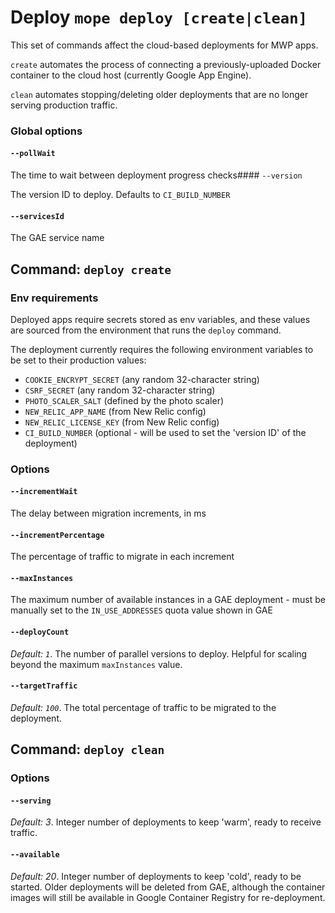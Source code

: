 # Deploy `mope deploy [create|clean]`

This set of commands affect the cloud-based deployments for MWP apps.

`create` automates the process of connecting a previously-uploaded Docker
container to the cloud host (currently Google App Engine).

`clean` automates stopping/deleting older deployments that are no longer serving
production traffic.

### Global options

#### `--pollWait`

The time to wait between deployment progress checks#### `--version`

The version ID to deploy. Defaults to `CI_BUILD_NUMBER`

#### `--servicesId`

The GAE service name

## Command: `deploy create`

### Env requirements

Deployed apps require secrets stored as env variables, and these values are
sourced from the environment that runs the `deploy` command.

The deployment currently requires the following environment variables to be set
to their production values:

- `COOKIE_ENCRYPT_SECRET` (any random 32-character string)
- `CSRF_SECRET` (any random 32-character string)
- `PHOTO_SCALER_SALT` (defined by the photo scaler)
- `NEW_RELIC_APP_NAME` (from New Relic config)
- `NEW_RELIC_LICENSE_KEY` (from New Relic config)
- `CI_BUILD_NUMBER` (optional - will be used to set the 'version ID' of the
  deployment)

### Options

#### `--incrementWait`

The delay between migration increments, in ms

#### `--incrementPercentage`

The percentage of traffic to migrate in each increment

#### `--maxInstances`

The maximum number of available instances in a GAE deployment - must be manually
set to the `IN_USE_ADDRESSES` quota value shown in GAE

#### `--deployCount`
_Default: `1`_. The number of parallel versions to deploy. Helpful for scaling
beyond the maximum `maxInstances` value.

#### `--targetTraffic`
_Default: `100`_. The total percentage of traffic to be migrated to the deployment.

## Command: `deploy clean`

### Options

#### `--serving`

_Default: 3_. Integer number of deployments to keep 'warm', ready to receive
traffic.

#### `--available`

_Default: 20_. Integer number of deployments to keep 'cold', ready to be started.
Older deployments will be deleted from GAE, although the container images will
still be available in Google Container Registry for re-deployment.